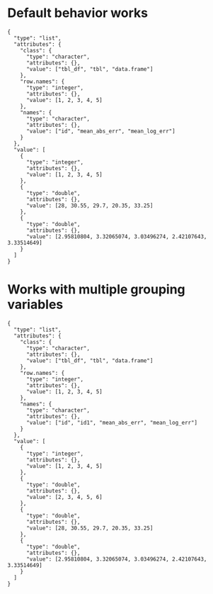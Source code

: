 # Default behavior works

    {
      "type": "list",
      "attributes": {
        "class": {
          "type": "character",
          "attributes": {},
          "value": ["tbl_df", "tbl", "data.frame"]
        },
        "row.names": {
          "type": "integer",
          "attributes": {},
          "value": [1, 2, 3, 4, 5]
        },
        "names": {
          "type": "character",
          "attributes": {},
          "value": ["id", "mean_abs_err", "mean_log_err"]
        }
      },
      "value": [
        {
          "type": "integer",
          "attributes": {},
          "value": [1, 2, 3, 4, 5]
        },
        {
          "type": "double",
          "attributes": {},
          "value": [28, 30.55, 29.7, 20.35, 33.25]
        },
        {
          "type": "double",
          "attributes": {},
          "value": [2.95810804, 3.32065074, 3.03496274, 2.42107643, 3.33514649]
        }
      ]
    }

# Works with multiple grouping variables

    {
      "type": "list",
      "attributes": {
        "class": {
          "type": "character",
          "attributes": {},
          "value": ["tbl_df", "tbl", "data.frame"]
        },
        "row.names": {
          "type": "integer",
          "attributes": {},
          "value": [1, 2, 3, 4, 5]
        },
        "names": {
          "type": "character",
          "attributes": {},
          "value": ["id", "id1", "mean_abs_err", "mean_log_err"]
        }
      },
      "value": [
        {
          "type": "integer",
          "attributes": {},
          "value": [1, 2, 3, 4, 5]
        },
        {
          "type": "double",
          "attributes": {},
          "value": [2, 3, 4, 5, 6]
        },
        {
          "type": "double",
          "attributes": {},
          "value": [28, 30.55, 29.7, 20.35, 33.25]
        },
        {
          "type": "double",
          "attributes": {},
          "value": [2.95810804, 3.32065074, 3.03496274, 2.42107643, 3.33514649]
        }
      ]
    }

